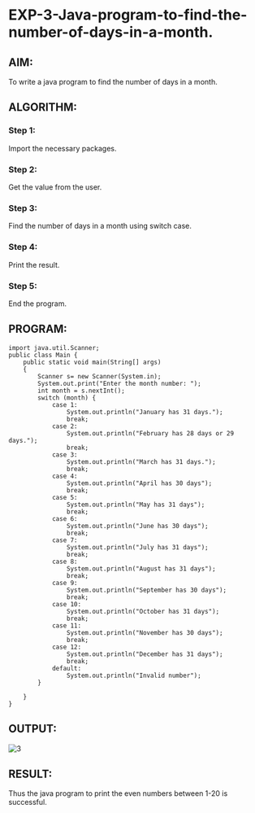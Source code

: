 # EXP-3-Java-program-to-find-the-number-of-days-in-a-month.

## AIM:
To write a java program to find the number of days in a month.
## ALGORITHM: 
### Step 1:
Import the necessary packages.
### Step 2: 
Get the value from the user.
### Step 3: 
Find the number of days in a month using switch case.
### Step 4:  
Print the result.
### Step 5: 
End the program.
## PROGRAM:

~~~
import java.util.Scanner;
public class Main {
    public static void main(String[] args)
    {
        Scanner s= new Scanner(System.in);
        System.out.print("Enter the month number: ");
        int month = s.nextInt();
        switch (month) {
            case 1:
                System.out.println("January has 31 days.");
                break;
            case 2:
                System.out.println("February has 28 days or 29 days.");
                break;
            case 3:
                System.out.println("March has 31 days.");
                break;
            case 4:
                System.out.println("April has 30 days");
                break;
            case 5:
                System.out.println("May has 31 days");
                break;
            case 6:
                System.out.println("June has 30 days");
                break;
            case 7:
                System.out.println("July has 31 days");
                break;
            case 8:
                System.out.println("August has 31 days");
                break;
            case 9:
                System.out.println("September has 30 days");
                break;
            case 10:
                System.out.println("October has 31 days");
                break;
            case 11:
                System.out.println("November has 30 days");
                break;
            case 12:
                System.out.println("December has 31 days");
                break;
            default:
                System.out.println("Invalid number");
        }

    }
}
~~~

## OUTPUT:

![3](https://github.com/abdulwasih2003/EXP--3-Java-program-to-find-the-number-of-day-in-a-month/assets/91781810/75be0368-ae73-4094-8a9c-194c0e5bd633)

## RESULT:
Thus the java program to print the even numbers between 1-20 is successful.
